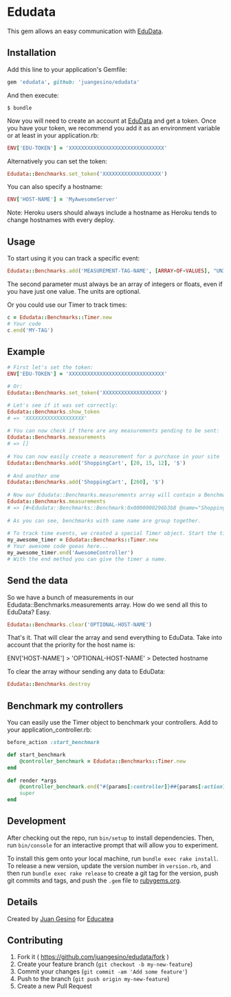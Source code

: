 # Edudata

This gem allows an easy communication with [EduData](http://data.educatea.com.ar).

## Installation

Add this line to your application's Gemfile:

```ruby
gem 'edudata', github: 'juangesino/edudata'
```

And then execute:

    $ bundle

Now you will need to create an account at [EduData](http://data.educatea.com.ar) and get a token. Once you have your token, we recommend you add it as an environment variable or at least in your application.rb:

```ruby
ENV['EDU-TOKEN'] = 'XXXXXXXXXXXXXXXXXXXXXXXXXXXXXXX'
``` 

Alternatively you can set the token:

```ruby
Edudata::Benchmarks.set_token('XXXXXXXXXXXXXXXXXXX')
``` 
  
 You can also specify a hostname:

```ruby
ENV['HOST-NAME'] = 'MyAwesomeServer'
``` 
  Note: Heroku users should always include a hostname as Heroku tends to change hostnames with every deploy.  


## Usage

To start using it you can track a specific event:

```ruby
Edudata::Benchmarks.add('MEASUREMENT-TAG-NAME', [ARRAY-OF-VALUES], "UNITS")
``` 
  The second parameter must always be an array of integers or floats, even if you have just one value. The units are optional.

Or you could use our Timer to track times:

```ruby
c = Edudata::Benchmarks::Timer.new
# Your code 
c.end('MY-TAG')
``` 

## Example

```ruby
# First let's set the token:    
ENV['EDU-TOKEN'] = 'XXXXXXXXXXXXXXXXXXXXXXXXXXXXXXX'  

# Or:    
Edudata::Benchmarks.set_token('XXXXXXXXXXXXXXXXXXX')   

# Let's see if it was set correctly:   
Edudata::Benchmarks.show_token
# => 'XXXXXXXXXXXXXXXXXXX'
    
# You can now check if there are any measurements pending to be sent:    
Edudata::Benchmarks.measurements   
# => []
    
# You can now easily create a measurement for a purchase in your site
Edudata::Benchmarks.add('ShoppingCart', [20, 15, 12], '$')
   
# And another one 
Edudata::Benchmarks.add('ShoppingCart', [260], '$')
   
# Now our Edudata::Benchmarks.measurements array will contain a Benchmark object 
Edudata::Benchmarks.measurements   
# => [#<Edudata::Benchmarks::Benchmark:0x0000000296b3b8 @name="ShoppingCart", @values=[260, 20, 15, 12], @unit="$", @max=260, @min=12, @average=76.75>]  
  
# As you can see, benchmarks with same name are group together.
  
# To track time events, we created a special Timer object. Start the timer by creating an instance:
my_awesome_timer = Edudata::Benchmarks::Timer.new   
# Your awesome code goeas here...  
my_awesome_timer.end('AwesomeController')  
# With the end method you can give the timer a name.

```
## Send the data
So we have a bunch of measurements in our Edudata::Benchmarks.measurements array. How do we send all this to EduData? Easy.

```ruby
Edudata::Benchmarks.clear('OPTIONAL-HOST-NAME')
``` 

That's it. That will clear the array and send everything to EduData. Take into account that the priority for the host name is: 
  
  ENV['HOST-NAME'] > 'OPTIONAL-HOST-NAME' > Detected hostname    

To clear the array withour sending any data to EduData:

```ruby
Edudata::Benchmarks.destroy
``` 

## Benchmark my controllers
 You can easily use the Timer object to benchmark your controllers. Add to your application_controller.rb:

```ruby
before_action :start_benchmark  

def start_benchmark
	@controller_benchmark = Edudata::Benchmarks::Timer.new
end  
  
def render *args
	@controller_benchmark.end("#{params[:controller]}##{params[:action]}") # Give it the name you want!
	super
end
``` 


## Development

After checking out the repo, run `bin/setup` to install dependencies. Then, run `bin/console` for an interactive prompt that will allow you to experiment.

To install this gem onto your local machine, run `bundle exec rake install`. To release a new version, update the version number in `version.rb`, and then run `bundle exec rake release` to create a git tag for the version, push git commits and tags, and push the `.gem` file to [rubygems.org](https://rubygems.org).

## Details

Created by [Juan Gesino](https://github.com/juangesino) for [Educatea](http://educatea.com.ar)

## Contributing

1. Fork it ( https://github.com/juangesino/edudata/fork )
2. Create your feature branch (`git checkout -b my-new-feature`)
3. Commit your changes (`git commit -am 'Add some feature'`)
4. Push to the branch (`git push origin my-new-feature`)
5. Create a new Pull Request
